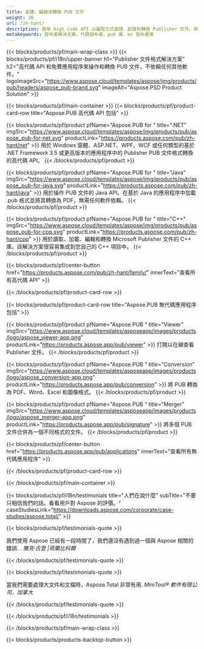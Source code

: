 ```yaml
---
title: 創建、編輯或轉換 PUB 文件
weight: 30
url: /zh-hant/
description: 使用 High Code API 以編程方式處理、創建和轉換 Publisher 文件。將功能集成到您的產品中!
metakeywords: 發布者解決方案、代碼發布者、pub 庫、ms 發布者庫
---
```


{{< blocks/products/pf/main-wrap-class >}}
{{< blocks/products/pf/i18n/upper-banner h1="Publisher 文件格式解決方案" h2="高代碼 API 和免費應用程序來操作和轉換 PUB 文件，不依賴任何其他軟件。"  logoImageSrc="https://www.aspose.cloud/templates/aspose/img/products/pub/headers/aspose_pub-brand.svg" imageAlt="Aspose.PSD Product Solution" >}}

{{< blocks/products/pf/main-container >}}
{{< blocks/products/pf/product-card-row title="Aspose.PUB 高代碼 API 包括" >}}

{{< blocks/products/pf/product pfName="Aspose.PUB for " title=".NET" imgSrc="https://www.aspose.cloud/templates/aspose/img/products/pub/aspose_pub-for-net.svg" productLink="https://products.aspose.com/pub/zh-hant/net" >}}
用於 Windows 窗體、ASP.NET、WPF、WCF 或任何類型的基於 .NET Framework 3.5 或更高版本的應用程序中的 Publisher PUB 文件格式轉換的高代碼 API。
{{< /blocks/products/pf/product >}}

{{< blocks/products/pf/product pfName="Aspose.PUB for " title="Java" imgSrc="https://www.aspose.cloud/templates/aspose/img/products/pub/aspose_pub-for-java.svg" productLink="https://products.aspose.com/pub/zh-hant/java" >}}
用於操作 PUB 文件的 Java API。在基於 Java 的應用程序中加載 .pub 格式並將其轉換為 PDF，無需任何軟件依賴。
{{< /blocks/products/pf/product >}}

{{< blocks/products/pf/product pfName="Aspose.PUB for " title="C++" imgSrc="https://www.aspose.cloud/templates/aspose/img/products/pub/aspose_pub-for-cpp.svg" productLink="https://products.aspose.com/pub/zh-hant/cpp" >}}
用於讀取、加載、編輯和轉換 Microsoft Publisher 文件的 C++ 庫。該解決方案很容易集成到您自己的 C++ 項目中。
{{< /blocks/products/pf/product >}}

{{< blocks/products/pf/center-button href="https://products.aspose.com/pub/zh-hant/family/" innerText="查看所有高代碼 API" >}}

{{< /blocks/products/pf/product-card-row >}}

{{< blocks/products/pf/product-card-row title="Aspose.PUB 無代碼應用程序包括" >}}

{{< blocks/products/pf/product pfName="Aspose.PUB " title="Viewer" imgSrc="https://www.aspose.cloud/templates/asposeapp/images/products/logo/aspose_viewer-app.png" productLink="https://products.aspose.app/pub/viewer" >}} 打開以在線查看 Publisher 文件。 {{< /blocks/products/pf/product >}}

{{< blocks/products/pf/product pfName="Aspose.PUB " title="Conversion" imgSrc="https://www.aspose.cloud/templates/asposeapp/images/products/logo/aspose_conversion-app.png" productLink="https://products.aspose.app/pub/conversion" >}} 將 PUB 轉換為 PDF、Word、Excel 和圖像格式。 {{< /blocks/products/pf/product >}}

{{< blocks/products/pf/product pfName="Aspose.PUB " title="Merger" imgSrc="https://www.aspose.cloud/templates/asposeapp/images/products/logo/aspose_merger-app.png" productLink="https://products.aspose.app/pub/signature" >}} 將多個 PUB 文件合併為一個不同格式的文件。 {{< /blocks/products/pf/product >}}

{{< blocks/products/pf/center-button href="https://products.aspose.app/pub/applications" innerText="查看所有無代碼應用程序" >}}

{{< /blocks/products/pf/product-card-row >}}

{{< /blocks/products/pf/main-container >}}

{{< blocks/products/pf/i18n/testimonials title="人們在說什麼" subTitle="不要只相信我們的話。看看用戶對 Aspose 的評價。" caseStudiesLink="https://downloads.aspose.com/corporate/case-studies/aspose.total/" >}}

{{< blocks/products/pf/testimonials-quote >}}
<p class="first">
 我們使用 Aspose 已經有一段時間了，我們還沒有遇到過一個與 Aspose 相關的錯誤. .
 <em>
  雅克·古登 |荷蘭比科爾
 </em>
</p>

{{< /blocks/products/pf/testimonials-quote >}}

{{< blocks/products/pf/testimonials-quote >}}
<p class="second">
 當我們需要處理大文件和文檔時，Aspose.Total 非常有用.
 <em>
  MiniTool® 軟件有限公司，加拿大
 </em>
</p>

{{< /blocks/products/pf/testimonials-quote >}}

{{< /blocks/products/pf/i18n/testimonials >}}

{{< /blocks/products/pf/main-wrap-class >}}

{{< blocks/products/products-backtop-button >}}
